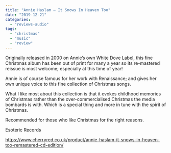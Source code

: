 ```yaml
---
title: "Annie Haslam – It Snows In Heaven Too"
date: "2019-12-21"
categories: 
  - "reviews-audio"
tags: 
  - "christmas"
  - "music"
  - "review"
---
```


Originally released in 2000 on Annie’s own White Dove Label, this fine Christmas album has been out of print for many a year so its re-mastered  reissue is most welcome; especially at this time of year!

Annie is of course famous for her work with Renaissance; and gives her own unique voice to this fine collection of Christmas songs.

What I like most about this collection is that it evokes childhood memories of Christmas rather than the over-commercialised Christmas the media bombards is with. Which is a special thing and more in tune with the spirit of Christmas.

Recommended for those who like Christmas for the right reasons.

Esoteric Records

https://www.cherryred.co.uk/product/annie-haslam-it-snows-in-heaven-too-remastered-cd-edition/
